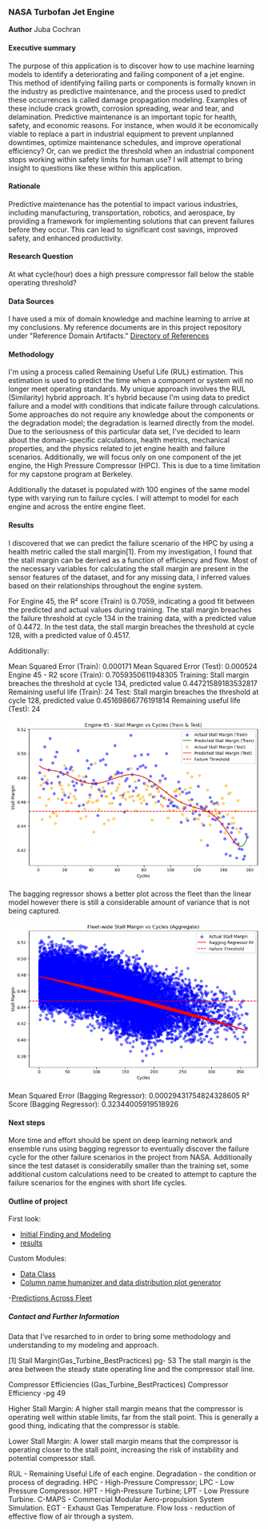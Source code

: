 ### NASA Turbofan Jet Engine

**Author**
Juba Cochran

#### Executive summary
The purpose of this application is to discover how to use machine learning models to identify a deteriorating and failing component of a jet engine. This method of identifying failing parts or components is formally known in the industry as predictive maintenance, and the process used to predict these occurrences is called damage propagation modeling. Examples of these include crack growth, corrosion spreading, wear and tear, and delamination. Predictive maintenance is an important topic for health, safety, and economic reasons. For instance, when would it be economically viable to replace a part in industrial equipment to prevent unplanned downtimes, optimize maintenance schedules, and improve operational efficiency? Or, can we predict the threshold when an industrial component stops working within safety limits for human use? I will attempt to bring insight to questions like these within this application.


#### Rationale
Predictive maintenance has the potential to impact various industries, including manufacturing, transportation, robotics, and aerospace, by providing a framework for implementing solutions that can prevent failures before they occur. This can lead to significant cost savings, improved safety, and enhanced productivity.

#### Research Question
At what cycle(hour) does a high pressure compressor fall below the stable operating threshold?

#### Data Sources
I have used a mix of domain knowledge and machine learning to arrive at my conclusions. My reference documents are in this project repository under "Reference Domain Artifacts."
[Directory of References](https://github.com/jubacochran/capstone/blob/main/Reference%20Domain%20Artifacts)



#### Methodology
I'm using a process called Remaining Useful Life (RUL) estimation. This estimation is used to predict the time when a component or system will no longer meet operating standards. My unique approach involves the RUL (Similarity) hybrid approach. It's hybrid because I'm using data to predict failure and a model with conditions that indicate failure through calculations. Some approaches do not require any knowledge about the components or the degradation model; the degradation is learned directly from the model. Due to the seriousness of this particular data set, I've decided to learn about the domain-specific calculations, health metrics, mechanical properties, and the physics related to jet engine health and failure scenarios. Additionally, we will focus only on one component of the jet engine, the High Pressure Compressor (HPC). This is due to a time limitation for my capstone program at Berkeley. 

Additionally the dataset is populated with 100 engines of the same model type with varying run to failure cycles. I will attempt to model for each engine and across the entire engine fleet. 

#### Results
I discovered that we can predict the failure scenario of the HPC by using a health metric called the stall margin[1]. From my investigation, I found that the stall margin can be derived as a function of efficiency and flow. Most of the necessary variables for calculating the stall margin are present in the sensor features of the dataset, and for any missing data, I inferred values based on their relationships throughout the engine system.

For Engine 45, the R² score (Train) is 0.7059, indicating a good fit between the predicted and actual values during training. The stall margin breaches the failure threshold at cycle 134 in the training data, with a predicted value of 0.4472. In the test data, the stall margin breaches the threshold at cycle 128, with a predicted value of 0.4517.

Additionally:

Mean Squared Error (Train): 0.000171
Mean Squared Error (Test): 0.000524
Engine 45 - R2 score (Train): 0.7059350611948305
Training: Stall margin breaches the threshold at cycle 134, predicted value 0.44721589183532817
Remaining useful life (Train): 24
Test: Stall margin breaches the threshold at cycle 128, predicted value 0.45169866776191814
Remaining useful life (Test): 24

![Engine 45 plot](engine45.png)

The bagging regressor shows a better plot across the fleet than the linear model however there is still a considerable amount of variance that is not being captured. 

![Fleet agg Plot](fleetmodel.png)

Mean Squared Error (Bagging Regressor): 0.00029431754824328605
R² Score (Bagging Regressor): 0.32344005919518926



#### Next steps
More time and effort should be spent on deep learning network and ensemble runs using bagging regressor to eventually discover the failure cycle for the other failure scenarios in the project from NASA. Additionally since the test dataset is considerablly smaller than the training set, some additional custom calculations need to be created to attempt to capture the failure scenarios for the engines with short life cycles. 

#### Outline of project
First look:
- [Initial Finding and Modeling](https://github.com/jubacochran/capstone/blob/main/training_dataset_explore.ipynb)
- [results](https://github.com/jubacochran/capstone/blob/main/results_RUL.py.ipynb)

Custom Modules:
- [Data Class](https://github.com/jubacochran/capstone/blob/main/stall_margin_formulas.py)
- [Column name humanizer and data distribution plot generator](https://github.com/jubacochran/capstone/blob/main/FirstSteps.py)

-[Predictions Across Fleet](https://github.com/jubacochran/capstone/blob/main/results_RUL.py.ipynb)



##### Contact and Further Information
Data that I've resarched to in order to bring some methodology and understanding to my modeling and approach.

[1] Stall Margin(Gas_Turbine_BestPractices) pg- 53
 The  stall margin is the area between the steady 
state operating line and the compressor stall line.

Compressor Efficiencies (Gas_Turbine_BestPractices)
Compressor Efficiency -pg 49

Higher Stall Margin: A higher stall margin means that the compressor is operating well within stable limits, far from the stall point. This is generally a good thing, indicating that the compressor is stable.

Lower Stall Margin: A lower stall margin means that the compressor is operating closer to the stall point, increasing the risk of instability and potential compressor stall.

RUL - Remaining Useful Life of each engine.
Degradation - the condition or process of degrading.
HPC - High-Pressure Compressor; LPC - Low Pressure Compressor.
HPT - High-Pressure Turbine; LPT - Low Pressure Turbine.
C-MAPS - Commercial Modular Aero-propulsion System Simulation.
EGT - Exhaust Gas Temperature.
Flow loss - reduction of effective flow of air through a system.